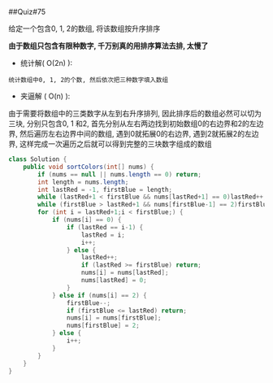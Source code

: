 ##Quiz#75

给定一个包含0, 1, 2的数组, 将该数组按升序排序

**由于数组只包含有限种数字, 千万别真的用排序算法去排, 太慢了**

* 统计解( O(2n) ): 

```
统计数组中0, 1, 2的个数, 然后依次把三种数字填入数组
```

* 夹逼解 ( O(n) ): 

由于需要将数组中的三类数字从左到右升序排列, 因此排序后的数组必然可以切为三块, 分别只包含0, 1 和2, 首先分别从左右两边找到初始数组0的右边界和2的左边界, 然后遍历左右边界中间的数组, 遇到0就拓展0的右边界, 遇到2就拓展2的左边界, 这样完成一次遍历之后就可以得到完整的三块数字组成的数组

```java
class Solution {
    public void sortColors(int[] nums) {
        if (nums == null || nums.length == 0) return;
        int length = nums.length;
        int lastRed = -1, firstBlue = length;
        while (lastRed+1 < firstBlue && nums[lastRed+1] == 0)lastRed++;
        while (firstBlue > lastRed+1 && nums[firstBlue-1] == 2)firstBlue--;
        for (int i = lastRed+1;i < firstBlue;) {
            if (nums[i] == 0) {
                if (lastRed == i-1) {
                    lastRed = i;
                    i++;
                } else {
                    lastRed++;
                    if (lastRed >= firstBlue) return;
                    nums[i] = nums[lastRed];
                    nums[lastRed] = 0;
                }
            } else if (nums[i] == 2) {
                firstBlue--;
                if (firstBlue <= lastRed) return;
                nums[i] = nums[firstBlue];
                nums[firstBlue] = 2;
            } else {
                i++;
            }
        }
    }
}
```
